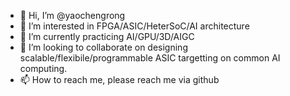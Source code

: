 - 👋 Hi, I’m @yaochengrong
- 👀 I’m interested in FPGA/ASIC/HeterSoC/AI architecture
- 🌱 I’m currently practicing AI/GPU/3D/AIGC
- 💞️ I’m looking to collaborate on designing scalable/flexibile/programmable ASIC targetting on common AI computing.
- 📫 How to reach me, please reach me via github

<!---
yaochengrong/yaochengrong is a ✨ special ✨ repository because its `README.md` (this file) appears on your GitHub profile.
You can click the Preview link to take a look at your changes.
--->
